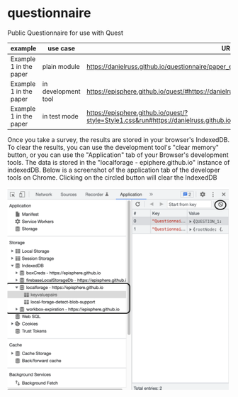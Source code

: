 # questionnaire
Public Questionnaire for use with Quest

| example | use case | URL
|---|---|---|
| Example 1 in the paper | plain module |  https://danielruss.github.io/questionnaire/paper_example1.txt |
| Example 1 in the paper | in development tool |  https://episphere.github.io/quest/#https://danielruss.github.io/questionnaire/paper_example1.txt |
| Example 1 in the paper | in test mode |  https://episphere.github.io/quest/?style=Style1.css&run#https://danielruss.github.io/questionnaire/paper_example1.txt |

Once you take a survey, the results are stored in your browser's IndexedDB.  To clear the results, you can use the development tool's "clear memory" button, or you can use the "Application" tab of your Browser's development tools.  The data is stored in the "localforage - epiphere.github.io" instance of indexedDB. Below is a screenshot of the application tab of the developer tools on Chrome.  Clicking on the circled button will clear the IndexedDB

<img src="indexedDB_screenshot.png" width="500">
